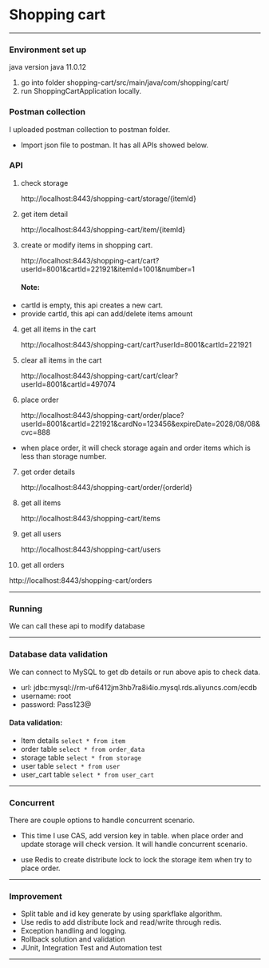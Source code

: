 
# Shopping cart

---

### Environment set up

 java version   java 11.0.12

1. go into folder shopping-cart/src/main/java/com/shopping/cart/
2. run ShoppingCartApplication locally.


###  Postman collection

I uploaded postman collection to postman folder.
* Import json file to postman. It has all APIs showed below.

###  API
1. check storage

   http://localhost:8443/shopping-cart/storage/{itemId}
2. get item detail

   http://localhost:8443/shopping-cart/item/{itemId}
3. create or modify items in shopping cart.

   http://localhost:8443/shopping-cart/cart?userId=8001&cartId=221921&itemId=1001&number=1
   #### Note:
* cartId is empty, this api creates a new cart.
* provide cartId, this api can add/delete items amount
4. get all items in the cart

   http://localhost:8443/shopping-cart/cart?userId=8001&cartId=221921
5. clear all items in the cart

   http://localhost:8443/shopping-cart/cart/clear?userId=8001&cartId=497074
6. place order

   http://localhost:8443/shopping-cart/order/place?userId=8001&cartId=221921&cardNo=123456&expireDate=2028/08/08&cvc=888
*  when place order, it will check storage again and order items which is less than storage number.
7. get order details

   http://localhost:8443/shopping-cart/order/{orderId}
8. get all items

   http://localhost:8443/shopping-cart/items
9. get all users

   http://localhost:8443/shopping-cart/users
10. get all orders

   http://localhost:8443/shopping-cart/orders

---

### Running
We can call these api to modify database

---

### Database data validation
We can connect to MySQL to get db details or run above apis to check data.
* url: jdbc:mysql://rm-uf6412jm3hb7ra8i4io.mysql.rds.aliyuncs.com/ecdb
* username: root
* password: Pass123@

#### Data validation:

* Item details  ```select * from item```
* order table  ```select * from order_data```
* storage table  ```select * from storage```
* user table  ```select * from user```
* user_cart table  ```select * from user_cart```

---

### Concurrent
There are couple options to handle concurrent scenario.
* This time I use CAS, add version key in table. when place order and update storage will check version. It will handle concurrent scenario.

* use Redis to create distribute lock to lock the storage item when try to place order.

---

### Improvement
* Split table and id key generate by using sparkflake algorithm.
* Use redis to add distribute lock and read/write through redis.
* Exception handling and logging.
* Rollback solution and validation
* JUnit, Integration Test and Automation test

---
